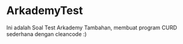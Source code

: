 # ArkademyTest
Ini adalah Soal Test Arkademy Tambahan, membuat program CURD sederhana dengan cleancode :)
